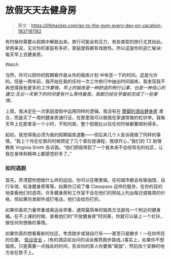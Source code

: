 # 放假天天去健身房

> 原文：<https://lifehacker.com/go-to-the-gym-every-day-on-vacation-1837181182>

有时候你需要从假期中解脱出来。旅行可能会有压力，有些类型的旅行尤其如此。举例来说，无论你的家庭有多好，家庭度假都有戏剧性。所以这是你的逃亡秘诀:每天早上去健身房。

Watch

当然，你可以把你的假期看作是从你的锻炼计划 中休息一下的时间。这是允许的。但是一两年前，我开始在我的任何一次工作旅行中抽出时间锻炼，我发现我不再觉得我有更多的*工作要做，早上的锻炼是一种舒适的例行公事，也是一种信心的建立:无论一天剩下的时间里有什么等待着我，我都已经在早餐前完成了一些事情。*

上周，我决定在一次家庭度假中运用同样的逻辑。我没有在 [蹩脚的酒店健身房](https://vitals.lifehacker.com/how-to-get-a-good-workout-in-a-crappy-hotel-gym-1830405477) 凑合，而是买了一周的健身房通行证，在那里我可以做我在家通常做的杠铃举。我每天早上在那里呆一个小时，不知何故，整个假期比以往任何时候都要顺利得多。

起初，我觉得我必须为我的假期锻炼道歉——但后来几个人告诉我做了同样的事情。“我上个月在伦敦的时候预定了几个普拉提课程，我很开心，”我们的 T2 助理教练 Virginia Smith 告诉我。“他们把我带到了一个我本来不会经常去的社区，让我在身体和精神上都感觉好多了。”

### 如何逃脱

首先，弄清楚你想做什么样的运动，你可以在哪里做。任何城市都会有瑜伽馆、自行车馆、标准健身房等等。如果你订阅了像 Classpass 这样的服务，在你的目的地查看他们的选项。许多健身房和工作室不会在他们的网站上列出每日或每周的价格，但如果你发邮件或打电话，他们会给你打折。

如果你喜欢力量举重或奥运会举重，通常最简单的锻炼方法是找一个附近的健身箱。在不上课的时候，查看他们的“开放健身房”时间表，你就可以装上一个杠铃，做任何你想做的事情。

如果你真的想看看新的社区，考虑跑步或骑自行车——甚至只是散步！—在你所在的位置， [假设安全](https://lifehacker.com/the-beginners-guide-to-safe-urban-running-1727699007) 。(有的酒店前台问的话会推荐跑步路线。)事实上，如果你不想锻炼，只是需要一点独处的时间，告诉你的家人你要做“瑜伽”，然后找个安静的地方坐在垫子上。